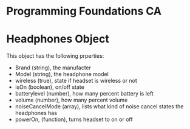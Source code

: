 # Programming Foundations CA

# Headphones Object

This object has the following prperties:

- Brand (string), the manufacter
- Model (string), the headphone model
- wireless (true), state if headset is wireless or not
- isOn (boolean), on/off state
- batterylevel (number), how many percent battery is left
- volume (number), how many percent volume
- noiseCancelMode (array), lists what kind of noise cancel states the headphones has
- powerOn, (function), turns headset to on or off
